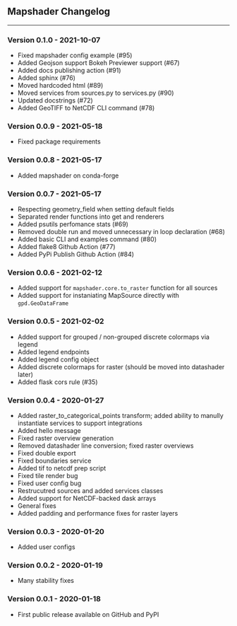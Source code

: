 ## Mapshader Changelog
-----------

### Version 0.1.0 - 2021-10-07
- Fixed mapshader config example (#95)
- Added Geojson support Bokeh Previewer support (#67)
- Added docs publishing action (#91)
- Added sphinx (#76)
- Moved hardcoded html (#89)
- Moved services from sources.py to services.py (#90)
- Updated docstrings (#72)
- Added GeoTIFF to NetCDF CLI command (#78)

### Version 0.0.9 - 2021-05-18
- Fixed package requirements

### Version 0.0.8 - 2021-05-17
- Added mapshader on conda-forge

### Version 0.0.7 - 2021-05-17
- Respecting geometry_field when setting default fields
- Separated render functions into get and renderers
- Added psutils perfomance stats (#69)
- Removed double run and moved unnecessary in loop declaration (#68)
- Added basic CLI and examples command (#80)
- Added flake8 Github Action (#77)
- Added PyPi Publish Github Action (#84)

### Version 0.0.6 - 2021-02-12
- Added support for `mapshader.core.to_raster` function for all sources
- Added support for instaniating MapSource directly with `gpd.GeoDataFrame`

### Version 0.0.5 - 2021-02-02
- Added support for grouped / non-grouped discrete colormaps via legend
- Added legend endpoints
- Added legend config object
- Added discrete colormaps for raster (should be moved into datashader later)
- Added flask cors rule (#35)

### Version 0.0.4 - 2020-01-27
- Added raster_to_categorical_points transform; added ability to manully instantiate services to support integrations
- Added hello message
- Fixed raster overview generation
- Removed datashader line conversion; fixed raster overviews
- Fixed double export
- Fixed boundaries service
- Added tif to netcdf prep script
- Fixed tile render bug
- Fixed user config bug
- Restrucutred sources and added services classes
- Added support for NetCDF-backed dask arrays
- General fixes
- Added padding and performance fixes for raster layers

### Version 0.0.3 - 2020-01-20
- Added user configs

### Version 0.0.2 - 2020-01-19
- Many stability fixes

### Version 0.0.1 - 2020-01-18
- First public release available on GitHub and PyPI
